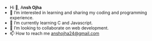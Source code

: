 - Hi 👋, A**nsh Ojha**
- 👀 I’m interested in learning and sharing my coding and programming experience.
- 🌱 I’m currently learning C and Javascript.
- 💞️ I’m looking to collaborate on web development.
- 📫 How to reach me anshojha24@gmail.com

<!---
Anshojha/Anshojha is a ✨ special ✨ repository because its `README.md` (this file) appears on your GitHub profile.
You can click the Preview link to take a look at your changes.
--->
